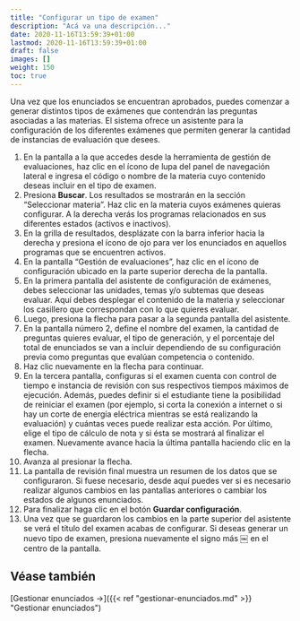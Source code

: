 ```yaml
---
title: "Configurar un tipo de examen"
description: "Acá va una descripción..."
date: 2020-11-16T13:59:39+01:00
lastmod: 2020-11-16T13:59:39+01:00
draft: false
images: []
weight: 150
toc: true
---
```


Una vez que los enunciados se encuentran aprobados, puedes comenzar a generar distintos tipos de exámenes que contendrán las preguntas asociadas a las materias.
El sistema ofrece un asistente para la configuración de los diferentes exámenes que permiten generar la cantidad de instancias de evaluación que desees.

1. En la pantalla a la que accedes desde la herramienta de gestión de evaluaciones, haz clic en el ícono de lupa del panel de navegación lateral e ingresa el código o nombre de la materia cuyo contenido deseas incluir en el tipo de examen.
1. Presiona **Buscar**. Los resultados se mostrarán en la sección “Seleccionar materia”.
Haz clic en la materia cuyos exámenes quieras configurar. A la derecha verás los programas relacionados en sus diferentes estados (activos e inactivos).
1. En la grilla de resultados, desplázate con la barra inferior hacia la derecha y presiona el ícono de ojo para ver los enunciados en aquellos programas que se encuentren activos.
1. En la pantalla “Gestión de evaluaciones”, haz clic en el ícono de configuración ubicado en la parte superior derecha de la pantalla.
1. En la primera pantalla del asistente de configuración de exámenes, debes seleccionar las unidades, temas y/o subtemas que deseas evaluar. Aquí debes desplegar el contenido de la materia y seleccionar los casillero que correspondan con lo que quieres evaluar.
1. Luego, presiona la flecha para pasar a la segunda pantalla del asistente.
1. En la pantalla número 2, define el nombre del examen, la cantidad de preguntas quieres evaluar, el tipo de generación, y el porcentaje del  total de enunciados se van a incluir dependiendo de su configuración previa como preguntas que evalúan competencia o contenido.
1. Haz clic nuevamente en la flecha para continuar.
1. En la tercera pantalla, configuras si el examen cuenta con control de tiempo e instancia de revisión con sus respectivos tiempos máximos de ejecución. Además, puedes definir si el estudiante tiene la posibilidad de reiniciar el examen (por ejemplo, si corta la conexión a internet o si hay un corte de energía eléctrica mientras se está realizando la evaluación) y cuántas veces puede realizar esta acción. Por último, elige el tipo de cálculo de nota y si ésta se mostrará al finalizar el examen. Nuevamente avance hacia la última pantalla haciendo clic en la flecha.
1. Avanza al presionar la flecha.
1. La pantalla de revisión final muestra un resumen de los datos que se configuraron. Si fuese necesario, desde aquí puedes ver si es necesario realizar algunos cambios en las pantallas anteriores o cambiar los estados de algunos enunciados.
1. Para finalizar haga clic en el botón **Guardar configuración**.
1. Una vez que se guardaron los cambios en la parte superior del asistente se verá el título del examen acabas de configurar. Si deseas generar un nuevo tipo de examen, presiona nuevamente el signo más ￼ en el centro de la pantalla.

## Véase también

[Gestionar enunciados →]({{< ref "gestionar-enunciados.md" >}} "Gestionar enunciados")
